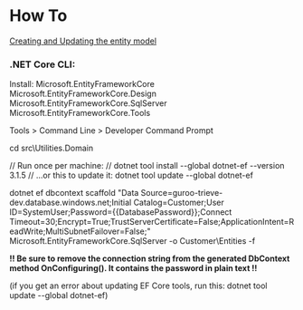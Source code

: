 ﻿# How To

[Creating and Updating the entity model](https://www.learnentityframeworkcore.com/walkthroughs/existing-database)

### .NET Core CLI:

Install:
	Microsoft.EntityFrameworkCore
	Microsoft.EntityFrameworkCore.Design
	Microsoft.EntityFrameworkCore.SqlServer
	Microsoft.EntityFrameworkCore.Tools

Tools > Command Line > Developer Command Prompt

cd src\Utilities.Domain

// Run once per machine:
// dotnet tool install --global dotnet-ef --version 3.1.5
// ...or this to update it: dotnet tool update --global dotnet-ef

dotnet ef dbcontext scaffold "Data Source=guroo-trieve-dev.database.windows.net;Initial Catalog=Customer;User ID=SystemUser;Password={{DatabasePassword}};Connect Timeout=30;Encrypt=True;TrustServerCertificate=False;ApplicationIntent=ReadWrite;MultiSubnetFailover=False;" Microsoft.EntityFrameworkCore.SqlServer -o Customer\Entities -f

**!! Be sure to remove the connection string from the generated DbContext method OnConfiguring(). It contains the password in plain text !!**

(if you get an error about updating EF Core tools, run this: dotnet tool update --global dotnet-ef)